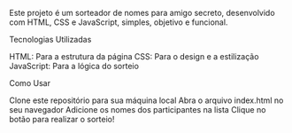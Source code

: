 
Este projeto é um sorteador de nomes para amigo secreto, desenvolvido com HTML, CSS e JavaScript, simples, objetivo e funcional.

Tecnologias Utilizadas

HTML: Para a estrutura da página
CSS: Para o design e a estilização
JavaScript: Para a lógica do sorteio

Como Usar

Clone este repositório para sua máquina local
Abra o arquivo index.html no seu navegador
Adicione os nomes dos participantes na lista
Clique no botão para realizar o sorteio!

